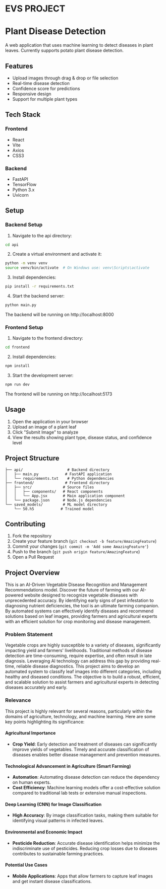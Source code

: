 # EVS PROJECT

# Plant Disease Detection

A web application that uses machine learning to detect diseases in plant leaves. Currently supports potato plant disease detection.

## Features

- Upload images through drag & drop or file selection
- Real-time disease detection
- Confidence score for predictions
- Responsive design
- Support for multiple plant types 

## Tech Stack

### Frontend
- React
- Vite
- Axios
- CSS3

### Backend
- FastAPI
- TensorFlow
- Python 3.x
- Uvicorn

## Setup

### Backend Setup
1. Navigate to the api directory:
```bash
cd api
```

2. Create a virtual environment and activate it:
```bash
python -m venv venv
source venv/bin/activate  # On Windows use: venv\Scripts\activate
```

3. Install dependencies:
```bash
pip install -r requirements.txt
```

4. Start the backend server:
```bash
python main.py
```

The backend will be running on http://localhost:8000

### Frontend Setup
1. Navigate to the frontend directory:
```bash
cd frontend
```

2. Install dependencies:
```bash
npm install
```

3. Start the development server:
```bash
npm run dev
```

The frontend will be running on http://localhost:5173

## Usage

1. Open the application in your browser
2. Upload an image of a plant leaf
3. Click "Submit Image" to analyze
4. View the results showing plant type, disease status, and confidence level

## Project Structure

```
├── api/                    # Backend directory
│   ├── main.py            # FastAPI application
│   └── requirements.txt    # Python dependencies
├── frontend/              # Frontend directory
│   ├── src/              # Source files
│   │   ├── components/   # React components
│   │   └── App.jsx       # Main application component
│   └── package.json      # Node.js dependencies
└── saved_models/         # ML model directory
    └── 50.h5            # Trained model
```

## Contributing

1. Fork the repository
2. Create your feature branch (`git checkout -b feature/AmazingFeature`)
3. Commit your changes (`git commit -m 'Add some AmazingFeature'`)
4. Push to the branch (`git push origin feature/AmazingFeature`)
5. Open a Pull Request

## Project Overview

This is an AI-Driven Vegetable Disease Recognition and Management Recommendations model. Discover the future of farming with our AI-powered website designed to recognize vegetable diseases with unprecedented accuracy. By identifying early signs of pest infestation to diagnosing nutrient deficiencies, the tool is an ultimate farming companion. By automated systems can effectively identify diseases and recommend solutions based on leaf images, providing farmers and agricultural experts with an efficient solution for crop monitoring and disease management.

### Problem Statement

Vegetable crops are highly susceptible to a variety of diseases, significantly impacting yield and farmers' livelihoods. Traditional methods of disease detection are time-consuming, require expertise, and often result in late diagnosis. Leveraging AI technology can address this gap by providing real-time, reliable disease diagnostics. This project aims to develop an automated system to classify leaf images into different categories, including healthy and diseased conditions. The objective is to build a robust, efficient, and scalable solution to assist farmers and agricultural experts in detecting diseases accurately and early.

### Relevance

This project is highly relevant for several reasons, particularly within the domains of agriculture, technology, and machine learning. Here are some key points highlighting its significance:

#### Agricultural Importance
- **Crop Yield**: Early detection and treatment of diseases can significantly improve yields of vegetables. Timely and accurate classification of diseases enables better disease management and prevention measures.

#### Technological Advancement in Agriculture (Smart Farming)
- **Automation**: Automating disease detection can reduce the dependency on human experts.
- **Cost Efficiency**: Machine learning models offer a cost-effective solution compared to traditional lab tests or extensive manual inspections.

#### Deep Learning (CNN) for Image Classification
- **High Accuracy**: By image classification tasks, making them suitable for identifying visual patterns in infected leaves.

#### Environmental and Economic Impact
- **Pesticide Reduction**: Accurate disease identification helps minimize the indiscriminate use of pesticides. Reducing crop losses due to diseases contributes to sustainable farming practices.

#### Potential Use Cases
- **Mobile Applications**: Apps that allow farmers to capture leaf images and get instant disease classifications.
